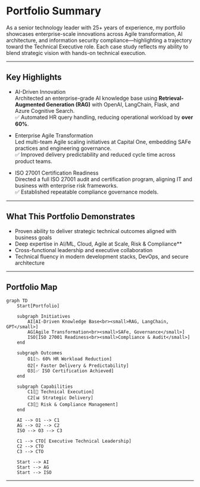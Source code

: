 # Portfolio Summary

As a senior technology leader with 25+ years of experience, my portfolio showcases enterprise-scale innovations across Agile transformation, AI architecture, and information security compliance—highlighting a trajectory toward the Technical Executive role. Each case study reflects my ability to blend strategic vision with hands-on technical execution.

---

## Key Highlights

-  AI-Driven Innovation  
  Architected an enterprise-grade AI knowledge base using **Retrieval-Augmented Generation (RAG)** with OpenAI, LangChain, Flask, and Azure Cognitive Search.  
  ✅ Automated HR query handling, reducing operational workload by **over 60%**.

-  Enterprise Agile Transformation  
  Led multi-team Agile scaling initiatives at Capital One, embedding SAFe practices and engineering governance.  
  ✅ Improved delivery predictability and reduced cycle time across product teams.

-  ISO 27001 Certification Readiness  
  Directed a full ISO 27001 audit and certification program, aligning IT and business with enterprise risk frameworks.  
  ✅ Established repeatable compliance governance models.

---

## What This Portfolio Demonstrates

- Proven ability to deliver strategic technical outcomes aligned with business goals  
- Deep expertise in AI/ML, Cloud, Agile at Scale, Risk & Compliance**  
- Cross-functional leadership and executive collaboration  
- Technical fluency in modern development stacks, DevOps, and secure architecture

---

## Portfolio Map

```mermaid
graph TD
    Start[Portfolio]

    subgraph Initiatives
        AI[AI-Driven Knowledge Base<br><small>RAG, LangChain, GPT</small>]
        AG[Agile Transformation<br><small>SAFe, Governance</small>]
        ISO[ISO 27001 Readiness<br><small>Compliance & Audit</small>]
    end

    subgraph Outcomes
        O1[📉 60% HR Workload Reduction]
        O2[⚡ Faster Delivery & Predictability]
        O3[✅ ISO Certification Achieved]
    end

    subgraph Capabilities
        C1[🔧 Technical Execution]
        C2[📊 Strategic Delivery]
        C3[🔐 Risk & Compliance Management]
    end

    AI --> O1 --> C1
    AG --> O2 --> C2
    ISO --> O3 --> C3

    C1 --> CTO[ Executive Technical Leadership]
    C2 --> CTO
    C3 --> CTO

    Start --> AI
    Start --> AG
    Start --> ISO
```

---

